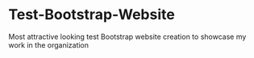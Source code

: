 # Test-Bootstrap-Website
Most attractive looking test Bootstrap website creation to showcase my work in the organization
